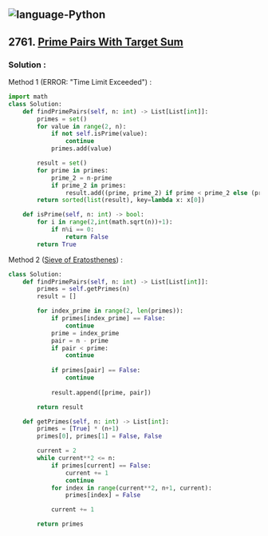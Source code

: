 ![language-Python](https://img.shields.io/badge/Python-ffd43b?style=for-the-badge&logo=PYTHON)
---

## 2761. [Prime Pairs With Target Sum](https://leetcode.com/problems/prime-pairs-with-target-sum)

### Solution :

Method 1 (ERROR: "Time Limit Exceeded") :
```python
import math
class Solution:
    def findPrimePairs(self, n: int) -> List[List[int]]:
        primes = set()
        for value in range(2, n):
            if not self.isPrime(value):
                continue
            primes.add(value)

        result = set()
        for prime in primes:
            prime_2 = n-prime
            if prime_2 in primes:
                result.add((prime, prime_2) if prime < prime_2 else (prime_2, prime))
        return sorted(list(result), key=lambda x: x[0])

    def isPrime(self, n: int) -> bool:
        for i in range(2,int(math.sqrt(n))+1):
            if n%i == 0:
                return False
        return True
```

Method 2 ([Sieve of Eratosthenes](https://www.topcoder.com/thrive/articles/sieve-of-eratosthenes-algorithm)) :
```python
class Solution:
    def findPrimePairs(self, n: int) -> List[List[int]]:
        primes = self.getPrimes(n)
        result = []

        for index_prime in range(2, len(primes)):
            if primes[index_prime] == False:
                continue
            prime = index_prime
            pair = n - prime
            if pair < prime:
                continue
            
            if primes[pair] == False:
                continue
            
            result.append([prime, pair])

        return result

    def getPrimes(self, n: int) -> List[int]:
        primes = [True] * (n+1)
        primes[0], primes[1] = False, False

        current = 2
        while current**2 <= n:
            if primes[current] == False:
                current += 1
                continue
            for index in range(current**2, n+1, current):
                primes[index] = False

            current += 1

        return primes
```
